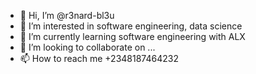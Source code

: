 - 👋 Hi, I’m @r3nard-bl3u
- 👀 I’m interested in software engineering, data science
- 🌱 I’m currently learning software engineering with ALX
- 💞️ I’m looking to collaborate on ...
- 📫 How to reach me +2348187464232

<!---
r3nard-bl3u/r3nard-bl3u is a ✨ special ✨ repository because its `README.md` (this file) appears on your GitHub profile.
You can click the Preview link to take a look at your changes.
--->
